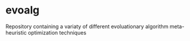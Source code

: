# evoalg
Repository containing a variaty of different evoluationary algorithm meta-heuristic optimization techniques
